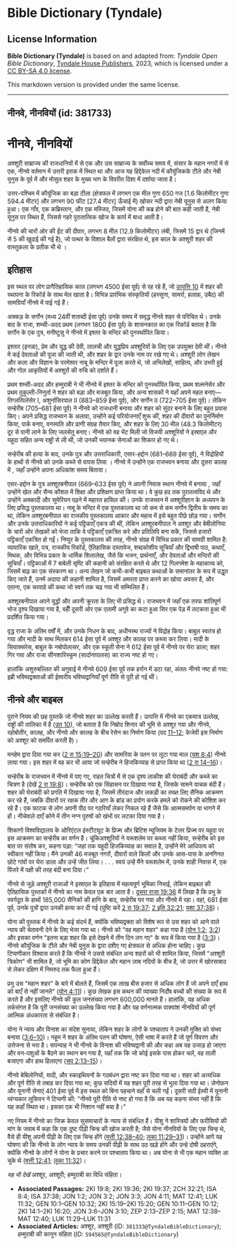 # Bible Dictionary (Tyndale)

## License Information

**Bible Dictionary (Tyndale)** is based on and adapted from: _Tyndale Open Bible Dictionary_, [Tyndale House Publishers](https://tyndaleopenresources.com/), 2023, which is licensed under a [CC BY-SA 4.0 license](https://creativecommons.org/licenses/by-sa/4.0/legalcode.en).

This markdown version is provided under the same license.



--------------------------------

## नीनवे, नीनवियों (id: 381733)

नीनवे, नीनवियों
===============

अश्शूरी साम्राज्य की राजधानियों में से एक और उस साम्राज्य के सर्वोच्च समय में, संसार के महान नगरों में से एक, नीनवे वर्तमान में उत्तरी इराक में स्थित था और आज यह हिद्देकेल नदी में कौयुंजिकके टीले और नेबी युनुस के पूर्व में और मोसुल शहर के मुख्य भाग के विपरीत दिशा में दर्शाया जाता है।

उत्तर\-पश्चिम में कौयुंजिक का बड़ा टीला (क्षेत्रफल में लगभग एक मील गुणा 650 गज \[1\.6 किलोमीटर गुणा 594\.4 मीटर] और लगभग 90 फीट \[27\.4 मीटर] ऊँचाई में) खोसर नदी द्वारा नेबी यूनुस से अलग किया हुआ। एक गाँव, एक कब्रिस्तान, और एक मस्जिद, जिसमें योना की कब्र होने की बात कही जाती है, नेबी यूनुस पर स्थित हैं, जिससे गहरे पुरातात्विक खोज के कार्य में बाधा आती है।

नीनवे की चारों ओर की ईंट की दीवार, लगभग 8 मील (12\.9 किलोमीटर) लंबी, जिसमें 15 द्वार थे (जिनमें से 5 की खुदाई की गई है), जो पत्थर के विशाल बैलों द्वारा संरक्षित थे, इस काल के अश्शूरी शहर की वास्तुकला के प्रतीक भी थे ।

इतिहास
------

इस स्थल पर लोग प्रागैतिहासिक काल (लगभग 4500 ईसा पूर्व) से रह रहे हैं, जो [उत्पत्ति 10](https://ref.ly/Gen10:1-Gen10:32) में शहर की स्थापना के रिकॉर्ड के साथ मेल खाता है। विभिन्न प्रारंभिक संस्कृतियों (हस्सुना, सामर्रा, हलाफ़, उबैद) की सामग्रियाँ नीनवे में पाई गई हैं।

अक्कड़ के सर्गोन (मध्य 24वीं शताब्दी ईसा पूर्व) उनके समय में समृद्ध नीनवे शहर से परिचित थे। उनके बाद के राजा, शम्सी\-अदद प्रथम (लगभग 1800 ईसा पूर्व) के शासनकाल का एक रिकॉर्ड बताता है कि सर्गोन के एक पुत्र, मनीष्टुसु ने नीनवे में इश्तर के मन्दिर को पुनर्स्थापित किया।

इश्तार (इनन्ना), प्रेम और युद्ध की देवी, लालची और युद्धप्रिय अश्शूरियों के लिए एक उपयुक्त देवी थीं। नीनवे में कई देवताओं की पूजा की जाती थी, और शहर के द्वार उनके नाम पर रखे गए थे। अश्शूरी लोग लेखन और कला और विज्ञान के परमेश्वर नाबू के मन्दिर में पूजा करते थे, जो अभिलेखों, साहित्य, और उभरी हुई और गोल आकृतियों में अश्शूरों की रुचि को दर्शाते हैं। 

प्रथम शम्सी\-अदद और हम्मुराबी ने भी नीनवे में इश्तर के मन्दिर को पुनर्स्थापित किया, प्रथम शल्मनेसेर और प्रथम तुकुल्ती\-निनुर्ता ने शहर को बड़ा और मजबूत किया, और अन्य शासकों ने यहाँ अपने महल बनाए—तिग्लत्पिलेसेर I, अशुर्नासिरपाल II (883–859 ईसा पूर्व), और सर्गोन II (722–705 ईसा पूर्व)। लेकिन सन्हेरीब (705–681 ईसा पूर्व) ने नीनवे को राजधानी बनाया और शहर को सुंदर बनाने के लिए बहुत प्रयास किए। अपने प्रसिद्ध राजभवन के अलावा, उन्होंने कई परियोजनाएँ शुरू कीं, शहर की दीवारों का पुनर्निर्माण किया, पार्क बनाए, वनस्पति और प्राणी संग्रह तैयार किए, और शहर के लिए 30 मील (48\.3 किलोमीटर) दूर से पानी लाने के लिए जलसेतु बनाए। नीनवे को वह भेंट मिली जो विजयी अश्शूरियों ने इस्राएल और यहूदा सहित अन्य राष्ट्रों से ली थी, जो उनकी भयानक सेनाओं का शिकार हो गए थे।

सन्हेरीब की हत्या के बाद, उनके पुत्र और उत्तराधिकारी, एसार\-हद्दोन (681–669 ईसा पूर्व), ने विद्रोहियों के हाथों से नीनवे को उनके कब्जे से वापस लिया । नीनवे में उन्होंने एक राजभवन बनाया और दूसरा कालह में , जहाँ उन्होंने अपना अधिकांश समय बिताया।

एसर\-हद्दोन के पुत्र अश्शूरबनीपाल (669–633 ईसा पूर्व) ने अपनी निवास स्थान नीनवे में बनाया , जहाँ उन्होंने खेल और सैन्य कौशल में शिक्षा और प्रशिक्षण प्राप्त किया था। वे कुछ हद तक पुरातत्वविद थे और उन्होंने अक्कादी और सुमेरियन पढ़ने में महारत हासिल की। उनके राजभवन में अश्शूरीज्ञान के अध्ययन के लिए प्रसिद्ध पुस्तकालय था। नाबू के मन्दिर में एक पुस्तकालय था जो कम से कम सर्गोन द्वितीय के समय का था, लेकिन अश्शूरबनीपाल का राजकीय पुस्तकालय आकार और महत्व में इसे बहुत पीछे छोड़ गया। सर्गोन और उनके उत्तराधिकारियों ने कई पट्टिकाएँ एकत्र की थीं, लेकिन अश्शूरबनीपाल ने अश्शूर और बेबीलोनिया के चारों ओर लेखकों को भेजा ताकि वे पट्टिकाएँ एकत्रित करे और प्रतिलिपि बना सकें, जिससे हजारों पट्टिकाएँ एकत्रित हो गईं। निप्पुर के पुस्तकालय की तरह, नीनवे संग्रह में विभिन्न प्रकार की सामग्री शामिल है: व्यापारिक खाते, पत्र, राजकीय रिकॉर्ड, ऐतिहासिक दस्तावेज, शब्दकोशीय सूचियाँ और द्विभाषी पाठ, कथाएँ, मिथक, और विभिन्न प्रकार के धार्मिक शिलालेख, जैसे कि भजन, प्रार्थनाएँ, और देवताओं और मन्दिरों की सूचियाँ। पट्टिकाओं में 7 बाबेली सृष्टि की कहानी को संरक्षित करते थे और 12 गिलगमेश के महाकाव्य को, जिसमें बाढ़ का एक संस्करण था। अन्य लेखन जो कभी\-कभी बाइबल कथाओं के समानांतर के रूप में उद्धृत किए जाते हैं, उनमें अदापा की कहानी शामिल है, जिसमें अमरता प्राप्त करने का खोया अवसर है, और एताना, एक चरवाहे की कथा जो स्वर्ग तक चढ़ गया भी सम्मिलित हैं।

अश्शूरबनीपाल अपने युद्धों और अपनी क्रूरता के लिए भी प्रसिद्ध थे। राजभवन में जहाँ एक तरफ शांतिपूर्ण भोज दृश्य दिखाया गया है, वहीँ दूसरी ओर एक एलामी अगुवे का कटा हुआ सिर एक पेड़ में लटकता हुआ भी प्रदर्शित किया गया। 

वृद्ध राजा के अंतिम वर्षों में, और उनके निधन के बाद, अधीनस्थ राज्यों ने विद्रोह किया। बाबुल स्वतंत्र हो गया और मादी के साथ मिलकर 614 ईसा पूर्व में अश्शूर और कालह पर कब्जा कर लिया। मादी के सियाक्सरेस, बाबुल के नबोपोलासर, और एक स्कूती सेना ने 612 ईसा पूर्व में नीनवे पर घेरा डाला; शहर गिर गया और राजा सीनशारिस्कुम (सार्दानापालस) का राज्य नष्ट हो गए।

हालांकि अशुरुबल्लित की अगुवाई मे नीनवे 609 ईसा पूर्व तक हर्रान में डटा रहा, अंततः नीनवे नष्ट हो गया: इब्री भविष्यद्वक्ताओं की ईश्वरीय भविष्यद्वानियाँ पूर्ण रीति से पूरी हो गई थीं।

नीनवे और बाइबल
--------------

पुराने नियम की छह पुस्तकें जो नीनवे शहर का उल्लेख करती हैं। उत्पत्ति में नीनवे का एकमात्र उल्लेख, राष्ट्रों की तालिका में है ([उत 10](https://ref.ly/Gen10:1-Gen10:32)), जो बताता है कि निम्रोद शिनार की भूमि से अश्शूर गया और नीनवे, रहोबोतीर, कालह, और नीनवे और कालह के बीच रेसेन का निर्माण किया (पद [11–12](https://ref.ly/Gen10:11-Gen10:12); केजेवी इस निर्माण को अश्शूर को समर्पित करती है)।

मनहेम द्वारा दिया गया कर ([2 रा 15:19–20](https://ref.ly/2Kgs15:19-2Kgs15:20)) और सामरिया के पतन पर लूटा गया माल ([यश 8:4](https://ref.ly/Isa8:4)) नीनवे लाया गया। इस शहर में वह कर भी आया जो सन्हेरीब ने हिजकिय्याह से प्राप्त किया था ([2 रा 14–16](https://ref.ly/2Kgs14:1-2Kgs16:20))।

सन्हेरीब के राजभवन में नीनवे में पाए गए, राहत चित्रों में से एक दृश्य लाकीश की घेराबंदी और कब्जे का चित्रण है (देखें [2 रा 19:8](https://ref.ly/2Kgs19:8))। सन्हेरीब को एक सिंहासन पर दिखाया गया है, जिसके सामने याचक बंदी हैं। शहर की घेराबंदी को प्रगति में दिखाया गया है, जिसमें तीरंदाज और लकड़ी का तख्त लिए सैनिक आक्रमण कर रहे हैं, जबकि दीवारों पर रक्षक तीर और आग के ब्रांड का प्रयोग करके हमले को रोकने की कोशिश कर रहे हैं। एक फाटक से लोग अपनी पीठ पर गठरियाँ लेकर निकल रहे हैं जैसे कि आत्मसमर्पण या भागने में हों। नीचेवाले दाएँ कोने में तीन नग्न पुरुषों को खंभों पर लटका दिया गया है।

शिकागो विश्वविद्यालय के ओरिएंटल इंस्टीट्यूट के प्रिज्म और ब्रिटिश म्यूजियम के टेलर प्रिज्म पर यहूदा पर इस आक्रमण का सन्हेरीब का वर्णन है। चूंकिअश्शूरियों ने यरूशलेम पर कब्जा नहीं किया, सन्हेरीब को इस बात पर संतोष कर, कहना पड़ा: “जहां तक यहूदी हिजकिय्याह का सवाल है, उन्होंने मेरे आधिपत्य को स्वीकार नहीं किया। मैंने उनकी 46 मजबूत नगरों, दीवारों वाले किलों और उनके आस\-पास के अनगिनत छोटे गांवों पर घेरा डाला और उन्हें जीत लिया। . . . स्वयं उन्हें मैंने यरूशलेम में, उनके शाही निवास में, एक पिंजरे में पक्षी की तरह बंदी बना दिया।”

नीनवे से जुड़े अश्शूरी राजाओं ने इस्राएल के इतिहास में महत्वपूर्ण भूमिका निभाई, लेकिन बाइबल की ऐतिहासिक पुस्तकों में नीनवे का नाम केवल एक बार आता है। [दूसरा राजा 19:36](https://ref.ly/2Kgs19:36) में लिखा है कि प्रभु के स्वर्गदूत के हाथों 185,000 सैनिकों की हानि के बाद, सन्हेरीब घर गया और नीनवे में रहा। वहां, 681 ईसा पूर्व, उनके पुत्रों द्वारा उनकी हत्या कर दी गई (पुष्टि करें [2 रा 19:37](https://ref.ly/2Kgs19:37); [2 इति 32:21](https://ref.ly/2Chr32:21); [यशा 37:38](https://ref.ly/Isa37:38))।

योना की पुस्तक में नीनवे के कई संदर्भ हैं, क्योंकि भविष्यद्वक्ता को विशेष रूप से उस शहर को आने वाले न्याय की चेतावनी देने के लिए भेजा गया था। नीनवे को "वह महान शहर" कहा गया है ([योन 1:2](https://ref.ly/Jonah1:2); [3:2](https://ref.ly/Jonah3:2)) और इसका वर्णन "इतना बड़ा शहर कि इसे देखने में तीन दिन लग गए" के रूप में किया गया है ([3:3](https://ref.ly/Jonah3:3))। नीनवे कौयुंजिक के टीले और नेबी युनुस के द्वारा दर्शाेए गए क्षेत्रफल से अधिक होना चाहिए। कुछ टिप्पणीकार विश्वास करते हैं कि नीनवे ने उससे संबंधित अन्य शहरों को भी शामिल किया, जिसमें "अश्शूरी त्रिकोण" भी शामिल है, जो भूमि का कोण हिद्देकेल और महान ज़ाब नदियों के बीच है, जो उत्तर में खोरसाबाद से लेकर दक्षिण में निमरुद तक फैला हुआ हैं। 

प्रभु उस "महान शहर" के बारे में बोलते हैं, जिसमें एक लाख बीस हजार से अधिक लोग हैं जो अपने दाएँ हाथ को बाएँ से नहीं जानते" ([योन 4:11](https://ref.ly/Jonah4:11))। कुछ लेखक इस कथन की व्याख्या निर्दोष बच्चों की संख्या के रूप में करते हैं और इसलिए नीनवे की कुल जनसंख्या लगभग 600,000 मानते हैं। हालांकि, यह अधिक तर्कसंगत है कि पूरी जनसंख्या का उल्लेख किया गया है और यह वर्णनात्मक वाक्यांश नीनवियों की पूर्ण आत्मिक अंधकारता से संबंधित है।

योना ने न्याय और विनाश का संदेश सुनाया, लेकिन शहर के लोगों के पश्चाताप ने उनकी मुक्ति को संभव बनाया ([3:6–10](https://ref.ly/Jonah3:6-Jonah3:10))। नहूम ने शहर के अंतिम पतन की घोषणा, ऐसी भाषा में करते हैं जो पूर्ण विवरण और उत्तेजना से भरा है। सपन्याह ने भी नीनवे के विनाश की भविष्यद्वानी की और कहा अब यह उजाड़ हो जाएगा और वन\-पशुओं के बैठने का स्थान बन गया है, यहाँ तक कि जो कोई इसके पास होकर चले, वह ताली बजाएगा और हाथ हिलाएगा ([सप 2:13–15](https://ref.ly/Zeph2:13-Zeph2:15))।

नीनवे बेबिलोनियों, मादी, और स्काइथियनों के गठबंधन द्वारा नष्ट कर दिया गया था। शहर को अत्यधिक और पूर्ण रीति से तबाह कर दिया गया था; कुछ सदियों में यह शहर पूरी तरह से भुला दिया गया था। ज़ेनोफ़न और यूनानी सेनाएं 401 ईसा पूर्व में इस स्थल को बिना पहचाने वहाँ से चली गईं। दूसरी सदी ईस्वी में यूनानी व्यंग्यकार लूसियन ने टिप्पणी की: "नीनवे पूरी रीति से नष्ट हो गया है कि अब यह कहना संभव नहीं है कि यह कहाँ स्थित था। इसका एक भी निशान नहीं बचा है।"

नए नियम में नीनवे का जिक्र केवल सुसमाचारों के न्याय से संबंधित हैं। यीशु ने शास्त्रियों और फरीसियों की मांग के जवाब में कहा कि एक दुष्ट पीढ़ी चिन्ह की खोज करती है; जैसे योना नीनवियों के लिए एक चिन्ह थे, वैसे ही यीशु अपनी पीढ़ी के लिए एक चिन्ह होंगे ([मत्ती 12:38–40](https://ref.ly/Matt12:38-Matt12:40); [लूका 11:29–31](https://ref.ly/Luke11:29-Luke11:31))। उन्होंने आगे यह घोषणा की कि नीनवे के लोग न्याय के समय उनकी पीढ़ी के साथ उठ खड़े होंगे और उन्हे दोषी ठहराएंगे, क्योंकि नीनवे के लोगों ने योना के प्रचार करने पर पश्चाताप किया था। अब योना से भी एक महान व्यक्ति आ चुके थे ([मत्ती 12:41](https://ref.ly/Matt12:41); [लूका 11:32](https://ref.ly/Luke11:32))।

*यह भी देखें* अश्शूर, अश्शूरी; हम्मुराबी का विधि संहिता।

* **Associated Passages:** 2KI 19:8; 2KI 19:36; 2KI 19:37; 2CH 32:21; ISA 8:4; ISA 37:38; JON 1:2; JON 3:2; JON 3:3; JON 4:11; MAT 12:41; LUK 11:32; GEN 10:1–GEN 10:32; 2KI 15:19–2KI 15:20; GEN 10:11–GEN 10:12; 2KI 14:1–2KI 16:20; JON 3:6–JON 3:10; ZEP 2:13–ZEP 2:15; MAT 12:38–MAT 12:40; LUK 11:29–LUK 11:31
* **Associated Articles:** अश्शूर, अश्शूरी (ID: `381333@TyndaleBibleDictionary`); हम्मुराबी की कानून संहिता (ID: `594565@TyndaleBibleDictionary`)

